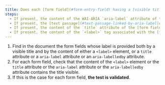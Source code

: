 ```yaml
---
title: Does each [form field](#form-entry-field) having a [visible title](#visible-title) verify these conditions (except in special cases)?
steps:
  - If present, the content of the WAI-ARIA `aria-label` attribute of the [form field](#form-input-field) contains at least the [visible label](# visible-title).
  - If present, the [text passage](#text-passage-linked-by-aria-labelledby-or-aria-describedby) linked to the [form field](#input-field- de-form) via a WAI-ARIA attribute `aria-labelledby` contains at least the [visible title](#visible-title).
  - If present, the content of the `title` attribute of the [form field](#form-entry-field) contains at least the [visible title](#visible-title).
  - If present, the content of the `<label>` tag associated with the [form field](#form-entry-field) contains at least the [visible title](#visible-title ).
---
```


1. Find in the document the form fields whose label is provided both by a visible title and by the content of either a `<label>` element, or a `title` attribute or a `aria-label` attribute or an `aria-labelledby` attribute.
2. For each form field, check that the content of the `<label>` element or the `title` attribute or the `aria-label` attribute or the `aria-labelledby` attribute contains the title visible.
3. If this is the case for each form field, **the test is validated**.
